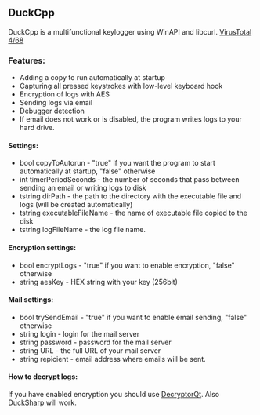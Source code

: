 ## DuckCpp
DuckCpp is a multifunctional keylogger using WinAPI and libcurl.
[VirusTotal 4/68](https://www.virustotal.com/gui/file/943115a35693d778f5c518fefc679adb243743e1a356a062659dadd95da37a50/detection)

### Features:

- Adding a copy to run automatically at startup 
- Capturing all pressed keystrokes with low-level keyboard hook
- Encryption of logs with AES
- Sending logs via email
- Debugger detection
- If email does not work or is disabled, the program writes logs to your hard drive.

#### Settings:
- bool copyToAutorun - "true" if you want the program to start automatically at startup, "false" otherwise
- int timerPeriodSeconds - the number of seconds that pass between sending an email or writing logs to disk
- tstring dirPath - the path to the directory with the executable file and logs (will be created automatically)
- tstring executableFileName - the name of executable file copied to the disk
- tstring logFileName - the log file name.

#### Encryption settings:
- bool encryptLogs - "true" if you want to enable encryption, "false" otherwise
- string aesKey - HEX string with your key (256bit)

#### Mail settings:
- bool trySendEmail - "true" if you want to enable email sending, "false" otherwise
- string login - login for the mail server
- string password - password for the mail server
- string URL - the full URL of your mail server
- string repicient - email address where emails will be sent.

#### How to decrypt logs:
If you have enabled encryption you should use [DecryptorQt](https://github.com/zorggish/DecryptorQt).
Also [DuckSharp](https://github.com/zorggish/DuckSharp) will work.
